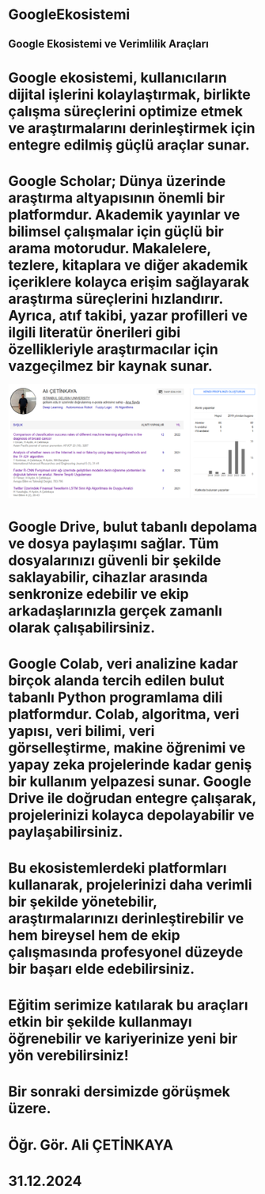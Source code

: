 # GoogleEkosistemi

## Google Ekosistemi ve Verimlilik Araçları

# Google ekosistemi, kullanıcıların dijital işlerini kolaylaştırmak, birlikte çalışma süreçlerini optimize etmek ve araştırmalarını derinleştirmek için entegre edilmiş güçlü araçlar sunar.

# Google Scholar; Dünya üzerinde araştırma altyapısının önemli bir platformdur. Akademik yayınlar ve bilimsel çalışmalar için güçlü bir arama motorudur. Makalelere, tezlere, kitaplara ve diğer akademik içeriklere kolayca erişim sağlayarak araştırma süreçlerini hızlandırır. Ayrıca, atıf takibi, yazar profilleri ve ilgili literatür önerileri gibi özellikleriyle araştırmacılar için vazgeçilmez bir kaynak sunar.

![alternatif metin](https://github.com/acetinkaya/GoogleEkosistemi/blob/main/GoogleScholar-AliCetinkaya.png)


# Google Drive, bulut tabanlı depolama ve dosya paylaşımı sağlar. Tüm dosyalarınızı güvenli bir şekilde saklayabilir, cihazlar arasında senkronize edebilir ve ekip arkadaşlarınızla gerçek zamanlı olarak çalışabilirsiniz.

# Google Colab, veri analizine kadar birçok alanda tercih edilen bulut tabanlı Python programlama dili platformdur. Colab, algoritma, veri yapısı, veri bilimi, veri görselleştirme, makine öğrenimi ve yapay zeka projelerinde kadar geniş bir kullanım yelpazesi sunar. Google Drive ile doğrudan entegre çalışarak, projelerinizi kolayca depolayabilir ve paylaşabilirsiniz.

# Bu ekosistemlerdeki platformları kullanarak, projelerinizi daha verimli bir şekilde yönetebilir, araştırmalarınızı derinleştirebilir ve hem bireysel hem de ekip çalışmasında profesyonel düzeyde bir başarı elde edebilirsiniz. 

# Eğitim serimize katılarak bu araçları etkin bir şekilde kullanmayı öğrenebilir ve kariyerinize yeni bir yön verebilirsiniz!

# Bir sonraki dersimizde görüşmek üzere. 

# Öğr. Gör. Ali ÇETİNKAYA
# 31.12.2024
